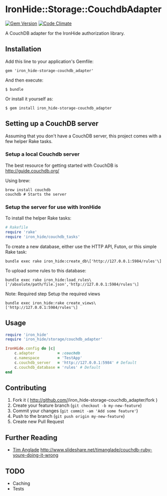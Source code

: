 # IronHide::Storage::CouchdbAdapter

[![Gem Version](https://badge.fury.io/rb/iron_hide-storage-couchdb_adapter.svg)](http://badge.fury.io/rb/iron_hide-storage-couchdb_adapter)
[![Code Climate](https://codeclimate.com/github/TheClimateCorporation/iron_hide-storage-couchdb_adapter.png)](https://codeclimate.com/github/TheClimateCorporation/iron_hide-storage-couchdb_adapter)

A CouchDB adapter for the IronHide authorization library.

## Installation

Add this line to your application's Gemfile:

    gem 'iron_hide-storage-couchdb_adapter'

And then execute:

    $ bundle

Or install it yourself as:

    $ gem install iron_hide-storage-couchdb_adapter

## Setting up a CouchDB server

Assuming that you don't have a CouchDB server, this project comes with a few helper Rake tasks.

### Setup a local Couchdb server
The best resource for getting started with CouchDB is http://guide.couchdb.org/

Using brew:

```
brew install couchdb
couchdb # Starts the server
```


### Setup the server for use with IronHide
To install the helper Rake tasks:

```ruby
# Rakefile
require 'rake'
require 'iron_hide/couchdb_tasks'
```

To create a new database, either use the HTTP API, Futon, or this simple Rake task:

```
bundle exec rake iron_hide:create_db\['http://127.0.0.1:5984/rules'\]
```

To upload some rules to this database:

```
bundle exec rake iron_hide:load_rules\['/absolute/path/file.json','http://127.0.0.1:5984/rules'\]
```

Note: Required step
Setup the required views

```
bundle exec iron_hide:rake create_views\['http://127.0.0.1:5984/rules'\]
```

## Usage

```ruby
require 'iron_hide'
require 'iron_hide/storage/couchdb_adapter'

IronHide.config do |c|
    c.adapter          = :couchdb
    c.namespace        = 'TestApp'
    c.couchdb_server   = 'http://127.0.0.1:5984' # Default
    c.couchdb_database = 'rules' # Default
end
```

## Contributing

1. Fork it ( http://github.com/<my-github-username>/iron_hide-storage-couchdb_adapter/fork )
2. Create your feature branch (`git checkout -b my-new-feature`)
3. Commit your changes (`git commit -am 'Add some feature'`)
4. Push to the branch (`git push origin my-new-feature`)
5. Create new Pull Request

## Further Reading
* [Tim Anglade](https://twitter.com/timanglade)
http://www.slideshare.net/timanglade/couchdb-ruby-youre-doing-it-wrong

## TODO
- Caching
- Tests
